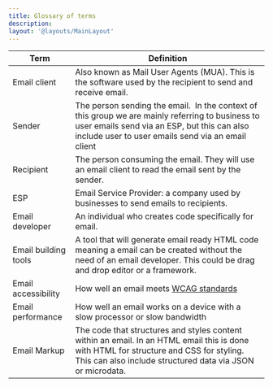 ```yaml
---
title: Glossary of terms
description: 
layout: '@layouts/MainLayout'
---
```



| Term                 | Definition                                                                                                                                                                                             |
| -------------------- | ------------------------------------------------------------------------------------------------------------------------------------------------------------------------------------------------------ |
| Email client         | Also known as Mail User Agents (MUA). This is the software used by the recipient to send and receive email.                                                                                            |
| Sender               | The person sending the email.  In the context of this group we are mainly referring to business to user emails send via an ESP, but this can also include user to user emails send via an email client |
| Recipient            | The person consuming the email. They will use an email client to read the email sent by the sender.                                                                                                    |
| ESP                  | Email Service Provider: a company used by businesses to send emails to recipients.                                                                                                                     |
| Email developer      | An individual who creates code specifically for email.                                                                                                                                                 |
| Email building tools | A tool that will generate email ready HTML code meaning a email can be created without the need of an email developer. This could be drag and drop editor or a framework.                              |
| Email accessibility  | How well an email meets [WCAG standards](https://www.w3.org/WAI/standards-guidelines/wcag/)                                                                                                            |
| Email performance    | How well an email works on a device with a slow processor or slow bandwidth                                                                                                                            |
| Email Markup         | The code that structures and styles content within an email. In an HTML email this is done with HTML for structure and CSS for styling. This can also include structured data via JSON or microdata.   |
